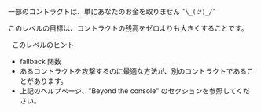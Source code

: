 一部のコントラクトは、単にあなたのお金を取りません `¯\_(ツ)_/¯`

このレベルの目標は、コントラクトの残高をゼロよりも大きくすることです。

&nbsp;
このレベルのヒント

- fallback 関数
- あるコントラクトを攻撃するのに最適な方法が、別のコントラクトであることがあります。
- 上記のヘルプページ、"Beyond the console" のセクションを参照してください。
